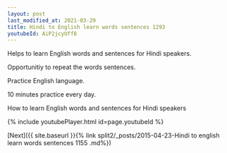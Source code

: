 ```yaml
---
layout: post
last_modified_at: 2021-03-29
title: Hindi to English learn words sentences 1293 
youtubeId: AiP2jcyUff8
---
```

 
 
Helps to learn English words and sentences for Hindi speakers.

Opportunitiy to repeat the words sentences. 

Practice English language. 
 
10 minutes practice every day. 
 
How to learn English words and sentences for Hindi speakers 
 
{% include youtubePlayer.html id=page.youtubeId %}
 
 
[Next]({{ site.baseurl }}{% link  split2/_posts/2015-04-23-Hindi to english learn words sentences 1155 .md%})
 
